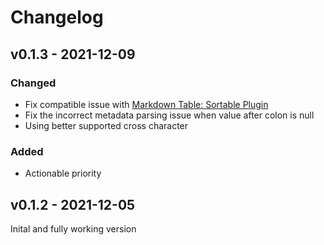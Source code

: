 # Changelog

## v0.1.3 - 2021-12-09
### Changed
- Fix compatible issue with [Markdown Table: Sortable Plugin](https://github.com/hieuthi/joplin-plugin-markdown-table-sortable)
- Fix the incorrect metadata parsing issue when value after colon is null
- Using better supported cross character

### Added
- Actionable priority

## v0.1.2 - 2021-12-05
Inital and fully working version
